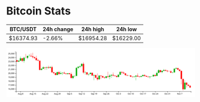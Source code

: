 # Bitcoin Stats

BTC/USDT|24h change|24h high|24h low|
|---|---|---|---|
|$16374.93|-2.66%|$16954.28|$16229.00|

<img src="./chart.svg">
